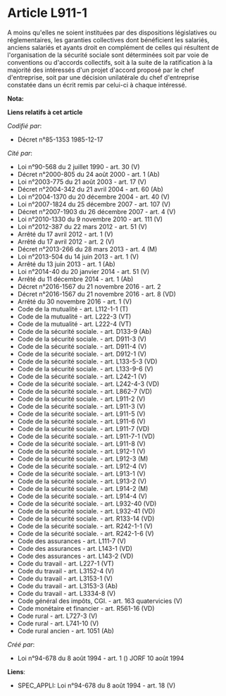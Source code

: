 # Article L911-1

A moins qu'elles ne soient instituées par des dispositions législatives ou réglementaires, les garanties collectives dont
bénéficient les salariés, anciens salariés et ayants droit en complément de celles qui résultent de l'organisation de la
sécurité sociale sont déterminées soit par voie de conventions ou d'accords collectifs, soit à la suite de la ratification à
la majorité des intéressés d'un projet d'accord proposé par le chef d'entreprise, soit par une décision unilatérale du chef
d'entreprise constatée dans un écrit remis par celui-ci à chaque intéressé.

**Nota:**



**Liens relatifs à cet article**

_Codifié par_:

  - Décret n°85-1353 1985-12-17

_Cité par_:

  - Loi n°90-568 du 2 juillet 1990 - art. 30 (V)
  - Décret n°2000-805 du 24 août 2000 - art. 1 (Ab)
  - Loi n°2003-775 du 21 août 2003 - art. 17 (V)
  - Décret n°2004-342 du 21 avril 2004 - art. 60 (Ab)
  - Loi n°2004-1370 du 20 décembre 2004 - art. 40 (V)
  - Loi n°2007-1824 du 25 décembre 2007 - art. 107 (V)
  - Décret n°2007-1903 du 26 décembre 2007 - art. 4 (V)
  - Loi n°2010-1330 du 9 novembre 2010 - art. 111 (V)
  - Loi n°2012-387 du 22 mars 2012 - art. 51 (V)
  - Arrêté du 17 avril 2012 - art. 1 (V)
  - Arrêté du 17 avril 2012 - art. 2 (V)
  - Décret n°2013-266 du 28 mars 2013 - art. 4 (M)
  - Loi n°2013-504 du 14 juin 2013 - art. 1 (V)
  - Arrêté du 13 juin 2013 - art. 1 (Ab)
  - Loi n°2014-40 du 20 janvier 2014 - art. 51 (V)
  - Arrêté du 11 décembre 2014 - art. 1 (Ab)
  - Décret n°2016-1567 du 21 novembre 2016 - art. 2
  - Décret n°2016-1567 du 21 novembre 2016 - art. 8 (VD)
  - Arrêté du 30 novembre 2016 - art. 1 (V)
  - Code de la mutualité - art. L112-1-1 (T)
  - Code de la mutualité - art. L222-3 (VT)
  - Code de la mutualité - art. L222-4 (VT)
  - Code de la sécurité sociale. - art. D133-9 (Ab)
  - Code de la sécurité sociale. - art. D911-3 (V)
  - Code de la sécurité sociale. - art. D911-4 (V)
  - Code de la sécurité sociale. - art. D912-1 (V)
  - Code de la sécurité sociale. - art. L133-5-3 (VD)
  - Code de la sécurité sociale. - art. L133-9-6 (V)
  - Code de la sécurité sociale. - art. L242-1 (V)
  - Code de la sécurité sociale. - art. L242-4-3 (VD)
  - Code de la sécurité sociale. - art. L862-7 (VD)
  - Code de la sécurité sociale. - art. L911-2 (V)
  - Code de la sécurité sociale. - art. L911-3 (V)
  - Code de la sécurité sociale. - art. L911-5 (V)
  - Code de la sécurité sociale. - art. L911-6 (V)
  - Code de la sécurité sociale. - art. L911-7 (VD)
  - Code de la sécurité sociale. - art. L911-7-1 (VD)
  - Code de la sécurité sociale. - art. L911-8 (V)
  - Code de la sécurité sociale. - art. L912-1 (V)
  - Code de la sécurité sociale. - art. L912-3 (M)
  - Code de la sécurité sociale. - art. L912-4 (V)
  - Code de la sécurité sociale. - art. L913-1 (V)
  - Code de la sécurité sociale. - art. L913-2 (V)
  - Code de la sécurité sociale. - art. L914-2 (M)
  - Code de la sécurité sociale. - art. L914-4 (V)
  - Code de la sécurité sociale. - art. L932-40 (VD)
  - Code de la sécurité sociale. - art. L932-41 (VD)
  - Code de la sécurité sociale. - art. R133-14 (VD)
  - Code de la sécurité sociale. - art. R242-1-1 (V)
  - Code de la sécurité sociale. - art. R242-1-6 (V)
  - Code des assurances - art. L111-7 (V)
  - Code des assurances - art. L143-1 (VD)
  - Code des assurances - art. L143-2 (VD)
  - Code du travail - art. L227-1 (VT)
  - Code du travail - art. L3152-4 (V)
  - Code du travail - art. L3153-1 (V)
  - Code du travail - art. L3153-3 (Ab)
  - Code du travail - art. L3334-8 (V)
  - Code général des impôts, CGI. - art. 163 quatervicies (V)
  - Code monétaire et financier - art. R561-16 (VD)
  - Code rural - art. L727-3 (V)
  - Code rural - art. L741-10 (V)
  - Code rural ancien - art. 1051 (Ab)

_Créé par_:

  - Loi n°94-678 du 8 août 1994 - art. 1 () JORF 10 août 1994

**Liens**:

  - SPEC_APPLI: Loi n°94-678 du 8 août 1994 - art. 18 (V)
